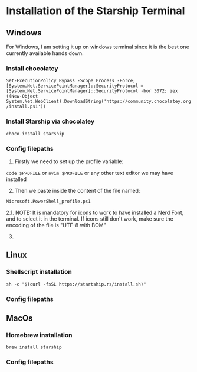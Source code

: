 
# Installation of the Starship Terminal

## Windows
For Windows, I am setting it up on windows terminal since it is the best one currently available hands down.

### Install chocolatey

```Set-ExecutionPolicy Bypass -Scope Process -Force; [System.Net.ServicePointManager]::SecurityProtocol = [System.Net.ServicePointManager]::SecurityProtocol -bor 3072; iex ((New-Object System.Net.WebClient).DownloadString('https://community.chocolatey.org/install.ps1'))```

### Install Starship via chocolatey
```choco install starship```

### Config filepaths

1. Firstly we need to set up the profile variable:

```code $PROFILE``` or ```nvim $PROFILE``` or any other text editor we may have installed

2. Then we paste inside the content of the file named:

```Microsoft.PowerShell_profile.ps1```

2.1. NOTE: It is mandatory for icons to work to have installed a Nerd Font, and to select it in the terminal. If icons still don't work, make sure the encoding of the file is "UTF-8 with BOM"

3.

## Linux

### Shellscript installation
```sh -c "$(curl -fsSL https://startship.rs/install.sh)"```

### Config filepaths


## MacOs

### Homebrew installation
```brew install starship```

### Config filepaths
